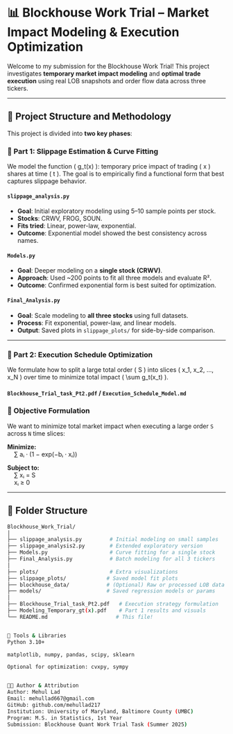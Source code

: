 # 📊 Blockhouse Work Trial – Market Impact Modeling & Execution Optimization

Welcome to my submission for the Blockhouse Work Trial! This project investigates **temporary market impact modeling** and **optimal trade execution** using real LOB snapshots and order flow data across three tickers.

---

## 🧠 Project Structure and Methodology

This project is divided into **two key phases**:

### 🔹 Part 1: Slippage Estimation & Curve Fitting
We model the function \( g_t(x) \): temporary price impact of trading \( x \) shares at time \( t \). The goal is to empirically find a functional form that best captures slippage behavior.

#### `slippage_analysis.py`
- **Goal**: Initial exploratory modeling using 5–10 sample points per stock.
- **Stocks**: CRWV, FROG, SOUN.
- **Fits tried**: Linear, power-law, exponential.
- **Outcome**: Exponential model showed the best consistency across names.

#### `Models.py`
- **Goal**: Deeper modeling on a **single stock (CRWV)**.
- **Approach**: Used ~200 points to fit all three models and evaluate R².
- **Outcome**: Confirmed exponential form is best suited for optimization.

#### `Final_Analysis.py`
- **Goal**: Scale modeling to **all three stocks** using full datasets.
- **Process**: Fit exponential, power-law, and linear models.
- **Output**: Saved plots in `slippage_plots/` for side-by-side comparison.

---

### 🔹 Part 2: Execution Schedule Optimization

We formulate how to split a large total order \( S \) into slices \( x_1, x_2, ..., x_N \) over time to minimize total impact \( \sum g_t(x_t) \).

#### `Blockhouse_Trial_task_Pt2.pdf` / `Execution_Schedule_Model.md`
### 🎯 Objective Formulation

We want to minimize total market impact when executing a large order `S` across `N` time slices:

**Minimize:**  
&nbsp;&nbsp;&nbsp;&nbsp;∑ aᵢ · (1 − exp(−bᵢ · xᵢ))

**Subject to:**  
&nbsp;&nbsp;&nbsp;&nbsp;∑ xᵢ = S  
&nbsp;&nbsp;&nbsp;&nbsp;xᵢ ≥ 0


---

## 📁 Folder Structure

```bash
Blockhouse_Work_Trial/
│
├── slippage_analysis.py         # Initial modeling on small samples
├── slippage_analysis2.py        # Extended exploratory version
├── Models.py                    # Curve fitting for a single stock
├── Final_Analysis.py            # Batch modeling for all 3 tickers
│
├── plots/                       # Extra visualizations
├── slippage_plots/             # Saved model fit plots
├── blockhouse_data/            # (Optional) Raw or processed LOB data
├── models/                     # Saved regression models or params
│
├── Blockhouse_Trial_task_Pt2.pdf   # Execution strategy formulation
├── Modeling_Temporary_gt(x).pdf    # Part 1 results and visuals
└── README.md                      # This file!


🚀 Tools & Libraries
Python 3.10+

matplotlib, numpy, pandas, scipy, sklearn

Optional for optimization: cvxpy, sympy


🧑‍💻 Author & Attribution
Author: Mehul Lad
Email: mehullad667@gmail.com
GitHub: github.com/mehullad217
Institution: University of Maryland, Baltimore County (UMBC)
Program: M.S. in Statistics, 1st Year
Submission: Blockhouse Quant Work Trial Task (Summer 2025)

